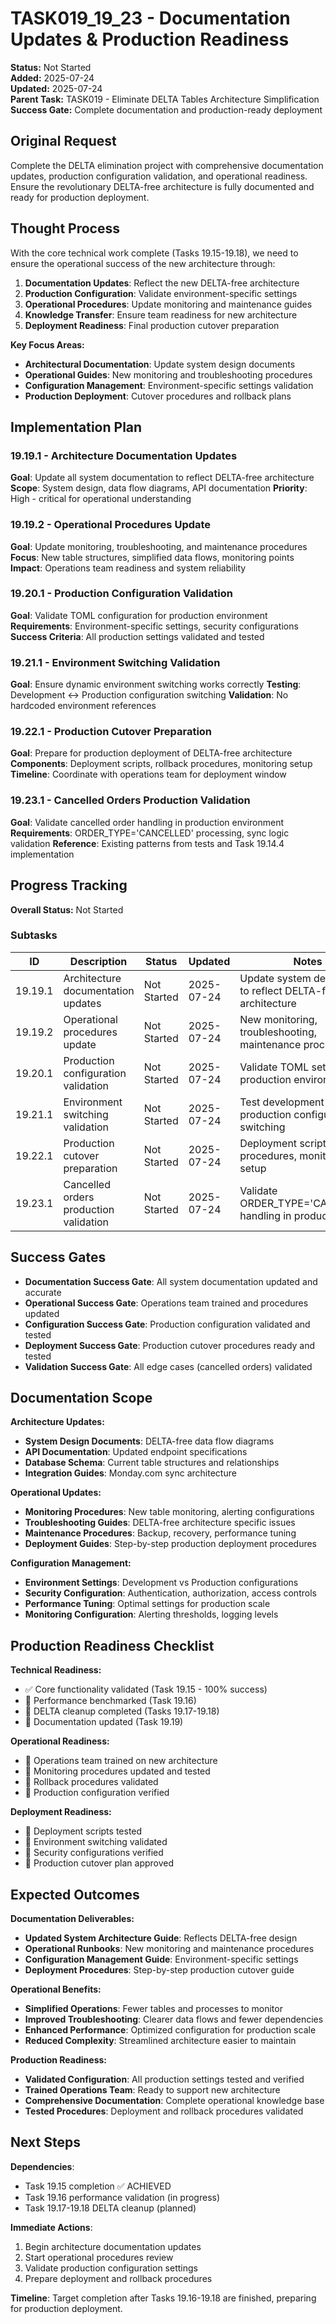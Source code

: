 # TASK019_19_23 - Documentation Updates & Production Readiness

**Status:** Not Started  
**Added:** 2025-07-24  
**Updated:** 2025-07-24  
**Parent Task:** TASK019 - Eliminate DELTA Tables Architecture Simplification  
**Success Gate:** Complete documentation and production-ready deployment

## Original Request
Complete the DELTA elimination project with comprehensive documentation updates, production configuration validation, and operational readiness. Ensure the revolutionary DELTA-free architecture is fully documented and ready for production deployment.

## Thought Process
With the core technical work complete (Tasks 19.15-19.18), we need to ensure the operational success of the new architecture through:

1. **Documentation Updates**: Reflect the new DELTA-free architecture
2. **Production Configuration**: Validate environment-specific settings
3. **Operational Procedures**: Update monitoring and maintenance guides
4. **Knowledge Transfer**: Ensure team readiness for new architecture
5. **Deployment Readiness**: Final production cutover preparation

**Key Focus Areas:**
- **Architectural Documentation**: Update system design documents
- **Operational Guides**: New monitoring and troubleshooting procedures
- **Configuration Management**: Environment-specific settings validation
- **Production Deployment**: Cutover procedures and rollback plans

## Implementation Plan

### 19.19.1 - Architecture Documentation Updates
**Goal**: Update all system documentation to reflect DELTA-free architecture
**Scope**: System design, data flow diagrams, API documentation
**Priority**: High - critical for operational understanding

### 19.19.2 - Operational Procedures Update
**Goal**: Update monitoring, troubleshooting, and maintenance procedures
**Focus**: New table structures, simplified data flows, monitoring points
**Impact**: Operations team readiness and system reliability

### 19.20.1 - Production Configuration Validation
**Goal**: Validate TOML configuration for production environment
**Requirements**: Environment-specific settings, security configurations
**Success Criteria**: All production settings validated and tested

### 19.21.1 - Environment Switching Validation
**Goal**: Ensure dynamic environment switching works correctly
**Testing**: Development ↔ Production configuration switching
**Validation**: No hardcoded environment references

### 19.22.1 - Production Cutover Preparation
**Goal**: Prepare for production deployment of DELTA-free architecture
**Components**: Deployment scripts, rollback procedures, monitoring setup
**Timeline**: Coordinate with operations team for deployment window

### 19.23.1 - Cancelled Orders Production Validation
**Goal**: Validate cancelled order handling in production environment
**Requirements**: ORDER_TYPE='CANCELLED' processing, sync logic validation
**Reference**: Existing patterns from tests and Task 19.14.4 implementation

## Progress Tracking

**Overall Status:** Not Started

### Subtasks
| ID | Description | Status | Updated | Notes |
|----|-------------|--------|---------|-------|
| 19.19.1 | Architecture documentation updates | Not Started | 2025-07-24 | Update system design docs to reflect DELTA-free architecture |
| 19.19.2 | Operational procedures update | Not Started | 2025-07-24 | New monitoring, troubleshooting, maintenance procedures |
| 19.20.1 | Production configuration validation | Not Started | 2025-07-24 | Validate TOML settings for production environment |
| 19.21.1 | Environment switching validation | Not Started | 2025-07-24 | Test development ↔ production configuration switching |
| 19.22.1 | Production cutover preparation | Not Started | 2025-07-24 | Deployment scripts, rollback procedures, monitoring setup |
| 19.23.1 | Cancelled orders production validation | Not Started | 2025-07-24 | Validate ORDER_TYPE='CANCELLED' handling in production |

## Success Gates

- **Documentation Success Gate**: All system documentation updated and accurate
- **Operational Success Gate**: Operations team trained and procedures updated
- **Configuration Success Gate**: Production configuration validated and tested
- **Deployment Success Gate**: Production cutover procedures ready and tested
- **Validation Success Gate**: All edge cases (cancelled orders) validated

## Documentation Scope

**Architecture Updates:**
- **System Design Documents**: DELTA-free data flow diagrams
- **API Documentation**: Updated endpoint specifications
- **Database Schema**: Current table structures and relationships
- **Integration Guides**: Monday.com sync architecture

**Operational Updates:**
- **Monitoring Procedures**: New table monitoring, alerting configurations
- **Troubleshooting Guides**: DELTA-free architecture specific issues
- **Maintenance Procedures**: Backup, recovery, performance tuning
- **Deployment Guides**: Step-by-step production deployment procedures

**Configuration Management:**
- **Environment Settings**: Development vs Production configurations
- **Security Configuration**: Authentication, authorization, access controls
- **Performance Tuning**: Optimal settings for production scale
- **Monitoring Configuration**: Alerting thresholds, logging levels

## Production Readiness Checklist

**Technical Readiness:**
- ✅ Core functionality validated (Task 19.15 - 100% success)
- 🔄 Performance benchmarked (Task 19.16)
- 🔄 DELTA cleanup completed (Tasks 19.17-19.18)
- 🔄 Documentation updated (Task 19.19)

**Operational Readiness:**
- 🔄 Operations team trained on new architecture
- 🔄 Monitoring procedures updated and tested
- 🔄 Rollback procedures validated
- 🔄 Production configuration verified

**Deployment Readiness:**
- 🔄 Deployment scripts tested
- 🔄 Environment switching validated
- 🔄 Security configurations verified
- 🔄 Production cutover plan approved

## Expected Outcomes

**Documentation Deliverables:**
- **Updated System Architecture Guide**: Reflects DELTA-free design
- **Operational Runbooks**: New monitoring and maintenance procedures
- **Configuration Management Guide**: Environment-specific settings
- **Deployment Procedures**: Step-by-step production cutover guide

**Operational Benefits:**
- **Simplified Operations**: Fewer tables and processes to monitor
- **Improved Troubleshooting**: Clearer data flows and fewer dependencies
- **Enhanced Performance**: Optimized configuration for production scale
- **Reduced Complexity**: Streamlined architecture easier to maintain

**Production Readiness:**
- **Validated Configuration**: All production settings tested and verified
- **Trained Operations Team**: Ready to support new architecture
- **Comprehensive Documentation**: Complete operational knowledge base
- **Tested Procedures**: Deployment and rollback procedures validated

## Next Steps

**Dependencies**: 
- Task 19.15 completion ✅ ACHIEVED
- Task 19.16 performance validation (in progress)
- Task 19.17-19.18 DELTA cleanup (planned)

**Immediate Actions**:
1. Begin architecture documentation updates
2. Start operational procedures review
3. Validate production configuration settings
4. Prepare deployment and rollback procedures

**Timeline**: Target completion after Tasks 19.16-19.18 are finished, preparing for production deployment.
